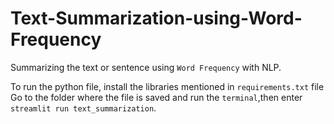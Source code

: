 # Text-Summarization-using-Word-Frequency

Summarizing the text or sentence using `Word Frequency` with NLP.

To run the python file, install the libraries mentioned in `requirements.txt` file
Go to the folder where the file is saved and run the `terminal`,then enter `streamlit run text_summarization`.
